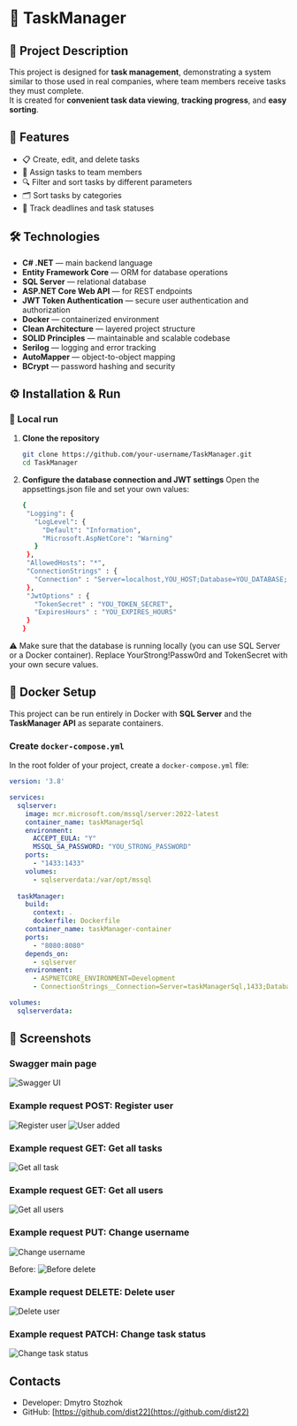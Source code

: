 # 📝 TaskManager

## 📌 Project Description  
This project is designed for **task management**, demonstrating a system similar to those used in real companies, where team members receive tasks they must complete.  
It is created for **convenient task data viewing**, **tracking progress**, and **easy sorting**.

## 🚀 Features  
- 📋 Create, edit, and delete tasks  
- 👥 Assign tasks to team members  
- 🔍 Filter and sort tasks by different parameters  
- 🗂 Sort tasks by categories  
- 📅 Track deadlines and task statuses

## 🛠 Technologies  
- **C# .NET** — main backend language  
- **Entity Framework Core** — ORM for database operations  
- **SQL Server** — relational database  
- **ASP.NET Core Web API** — for REST endpoints  
- **JWT Token Authentication** — secure user authentication and authorization  
- **Docker** — containerized environment  
- **Clean Architecture** — layered project structure  
- **SOLID Principles** — maintainable and scalable codebase  
- **Serilog** — logging and error tracking  
- **AutoMapper** — object-to-object mapping  
- **BCrypt** — password hashing and security

## ⚙️ Installation & Run  

### 🔹 Local run
1. **Clone the repository**  
   ```bash
   git clone https://github.com/your-username/TaskManager.git
   cd TaskManager
   ```

2. **Configure the database connection and JWT settings**
   Open the appsettings.json file and set your own values:
   ```bash
   {
    "Logging": {
      "LogLevel": {
        "Default": "Information",
        "Microsoft.AspNetCore": "Warning"
      }
    },
    "AllowedHosts": "*",
    "ConnectionStrings" : {
      "Connection" : "Server=localhost,YOU_HOST;Database=YOU_DATABASE;User Id=sa;Password=YourStrong!Passw0rd;TrustServerCertificate=true;"
    },
    "JwtOptions" : {
      "TokenSecret" : "YOU_TOKEN_SECRET",
      "ExpiresHours" : "YOU_EXPIRES_HOURS"
    }
   }
   ```
  ⚠ Make sure that the database is running locally (you can use SQL Server or a Docker container).
  Replace YourStrong!Passw0rd and TokenSecret with your own secure values.


## 🐳 Docker Setup  

This project can be run entirely in Docker with **SQL Server** and the **TaskManager API** as separate containers.  

### Create `docker-compose.yml`  
In the root folder of your project, create a `docker-compose.yml` file:  

```yaml
version: '3.8'

services:
  sqlserver:
    image: mcr.microsoft.com/mssql/server:2022-latest
    container_name: taskManagerSql
    environment:
      ACCEPT_EULA: "Y"
      MSSQL_SA_PASSWORD: "YOU_STRONG_PASSWORD"
    ports:
      - "1433:1433"
    volumes:
      - sqlserverdata:/var/opt/mssql
        
  taskManager:
    build:
      context: .
      dockerfile: Dockerfile
    container_name: taskManager-container
    ports:
      - "8080:8080"
    depends_on:
      - sqlserver
    environment:
      - ASPNETCORE_ENVIRONMENT=Development
      - ConnectionStrings__Connection=Server=taskManagerSql,1433;Database=YOU_DATABASE_NAME;User Id=sa;Password=YOU_STRONG_PASSWORD;TrustServerCertificate=true;

volumes:
  sqlserverdata:
```

## 📸 Screenshots

### Swagger main page
![Swagger UI](assets/screenshots/localhost_5029_swagger_index.html(1).png)

### Example request POST: Register user
![Register user](assets/screenshots/photo_5_2025-08-12_01-49-21.jpg)
![User added](assets/screenshots/photo_7_2025-08-12_01-49-21.jpg)

### Example request GET: Get all tasks
![Get all task](aassets/screenshots/photo_8_2025-08-12_01-49-21.jpg)

### Example request GET: Get all users
![Get all users](assets/screenshots/photo_11_2025-08-12_01-49-21.jpg)

### Example request PUT: Change username
![Change username](assets/screenshots/photo_10_2025-08-12_01-49-21.jpg)

Before:
![Before delete](assets/screenshots/photo_12_2025-08-12_01-49-21.jpg)

### Example request DELETE: Delete user
![Delete user](assets/screenshots/photo_13_2025-08-12_01-49-21.jpg)

### Example request PATCH: Change task status
![Change task status](assets/screenshots/photo_9_2025-08-12_01-49-21.jpg)

## Contacts
- Developer: Dmytro Stozhok  
- GitHub: [https://github.com/dist22](https://github.com/dist22)
